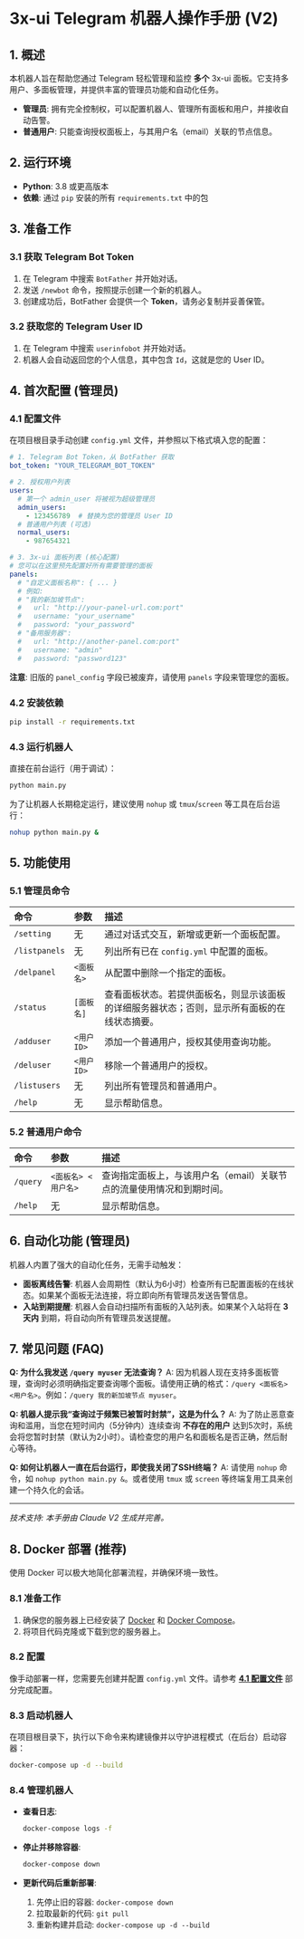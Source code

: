# 3x-ui Telegram 机器人操作手册 (V2)

## 1. 概述

本机器人旨在帮助您通过 Telegram 轻松管理和监控 **多个** 3x-ui 面板。它支持多用户、多面板管理，并提供丰富的管理员功能和自动化任务。

- **管理员**: 拥有完全控制权，可以配置机器人、管理所有面板和用户，并接收自动告警。
- **普通用户**: 只能查询授权面板上，与其用户名（email）关联的节点信息。

## 2. 运行环境

- **Python**: 3.8 或更高版本
- **依赖**: 通过 `pip` 安装的所有 `requirements.txt` 中的包

## 3. 准备工作

### 3.1 获取 Telegram Bot Token

1.  在 Telegram 中搜索 `BotFather` 并开始对话。
2.  发送 `/newbot` 命令，按照提示创建一个新的机器人。
3.  创建成功后，BotFather 会提供一个 **Token**，请务必复制并妥善保管。

### 3.2 获取您的 Telegram User ID

1.  在 Telegram 中搜索 `userinfobot` 并开始对话。
2.  机器人会自动返回您的个人信息，其中包含 `Id`，这就是您的 User ID。

## 4. 首次配置 (管理员)

### 4.1 配置文件

在项目根目录手动创建 `config.yml` 文件，并参照以下格式填入您的配置：

```yaml
# 1. Telegram Bot Token，从 BotFather 获取
bot_token: "YOUR_TELEGRAM_BOT_TOKEN"

# 2. 授权用户列表
users:
  # 第一个 admin_user 将被视为超级管理员
  admin_users:
    - 123456789  # 替换为您的管理员 User ID
  # 普通用户列表 (可选)
  normal_users:
    - 987654321

# 3. 3x-ui 面板列表 (核心配置)
# 您可以在这里预先配置好所有需要管理的面板
panels:
  # "自定义面板名称": { ... }
  # 例如:
  # "我的新加坡节点":
  #   url: "http://your-panel-url.com:port"
  #   username: "your_username"
  #   password: "your_password"
  # "备用服务器":
  #   url: "http://another-panel.com:port"
  #   username: "admin"
  #   password: "password123"

```

**注意**: 旧版的 `panel_config` 字段已被废弃，请使用 `panels` 字段来管理您的面板。

### 4.2 安装依赖

```bash
pip install -r requirements.txt
```

### 4.3 运行机器人

直接在前台运行（用于调试）：
```bash
python main.py
```

为了让机器人长期稳定运行，建议使用 `nohup` 或 `tmux`/`screen` 等工具在后台运行：
```bash
nohup python main.py &
```

## 5. 功能使用

### 5.1 管理员命令

| 命令 | 参数 | 描述 |
| :--- | :--- | :--- |
| `/setting` | 无 | 通过对话式交互，新增或更新一个面板配置。 |
| `/listpanels`| 无 | 列出所有已在 `config.yml` 中配置的面板。 |
| `/delpanel` | `<面板名>` | 从配置中删除一个指定的面板。 |
| `/status` | `[面板名]` | 查看面板状态。若提供面板名，则显示该面板的详细服务器状态；否则，显示所有面板的在线状态摘要。 |
| `/adduser` | `<用户ID>` | 添加一个普通用户，授权其使用查询功能。 |
| `/deluser` | `<用户ID>` | 移除一个普通用户的授权。 |
| `/listusers` | 无 | 列出所有管理员和普通用户。 |
| `/help` | 无 | 显示帮助信息。 |

### 5.2 普通用户命令

| 命令 | 参数 | 描述 |
| :--- | :--- | :--- |
| `/query` | `<面板名> <用户名>` | 查询指定面板上，与该用户名（email）关联节点的流量使用情况和到期时间。 |
| `/help` | 无 | 显示帮助信息。 |


## 6. 自动化功能 (管理员)

机器人内置了强大的自动化任务，无需手动触发：

- **面板离线告警**: 机器人会周期性（默认为6小时）检查所有已配置面板的在线状态。如果某个面板无法连接，将立即向所有管理员发送告警信息。
- **入站到期提醒**: 机器人会自动扫描所有面板的入站列表。如果某个入站将在 **3天内** 到期，将自动向所有管理员发送提醒。

## 7. 常见问题 (FAQ)

**Q: 为什么我发送 `/query myuser` 无法查询？**
A: 因为机器人现在支持多面板管理，查询时必须明确指定要查询哪个面板。请使用正确的格式：`/query <面板名> <用户名>`。例如：`/query 我的新加坡节点 myuser`。

**Q: 机器人提示我“查询过于频繁已被暂时封禁”，这是为什么？**
A: 为了防止恶意查询和滥用，当您在短时间内（5分钟内）连续查询 **不存在的用户** 达到5次时，系统会将您暂时封禁（默认为2小时）。请检查您的用户名和面板名是否正确，然后耐心等待。

**Q: 如何让机器人一直在后台运行，即使我关闭了SSH终端？**
A: 请使用 `nohup` 命令，如 `nohup python main.py &`。或者使用 `tmux` 或 `screen` 等终端复用工具来创建一个持久化的会话。

---

*技术支持: 本手册由 Claude V2 生成并完善。*


## 8. Docker 部署 (推荐)

使用 Docker 可以极大地简化部署流程，并确保环境一致性。

### 8.1 准备工作

1.  确保您的服务器上已经安装了 [Docker](https://docs.docker.com/engine/install/) 和 [Docker Compose](https://docs.docker.com/compose/install/)。
2.  将项目代码克隆或下载到您的服务器上。

### 8.2 配置

像手动部署一样，您需要先创建并配置 `config.yml` 文件。请参考 **[4.1 配置文件](#41-配置文件)** 部分完成配置。

### 8.3 启动机器人

在项目根目录下，执行以下命令来构建镜像并以守护进程模式（在后台）启动容器：

```bash
docker-compose up -d --build
```

### 8.4 管理机器人

-   **查看日志**:
    ```bash
    docker-compose logs -f
    ```

-   **停止并移除容器**:
    ```bash
    docker-compose down
    ```

-   **更新代码后重新部署**:
    1.  先停止旧的容器: `docker-compose down`
    2.  拉取最新的代码: `git pull`
    3.  重新构建并启动: `docker-compose up -d --build`

